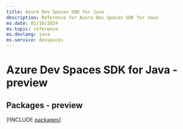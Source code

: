 ```yaml
---
title: Azure Dev Spaces SDK for Java
description: Reference for Azure Dev Spaces SDK for Java
ms.date: 01/18/2024
ms.topic: reference
ms.devlang: java
ms.service: devspaces
---
```

# Azure Dev Spaces SDK for Java - preview
## Packages - preview
[!INCLUDE [packages](dev-spaces-index.md)]